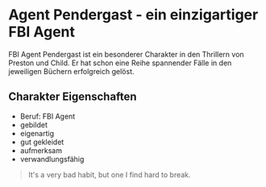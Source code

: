 # Agent Pendergast - ein einzigartiger FBI Agent

FBI Agent Pendergast ist ein besonderer Charakter in den Thrillern von Preston und Child.
Er hat schon eine Reihe spannender Fälle in den jeweiligen Büchern erfolgreich gelöst.

## Charakter Eigenschaften
* Beruf: FBI Agent
* gebildet
* eigenartig
* gut gekleidet
* aufmerksam
* verwandlungsfähig


> It's a very bad habit, but one I find hard to break.
